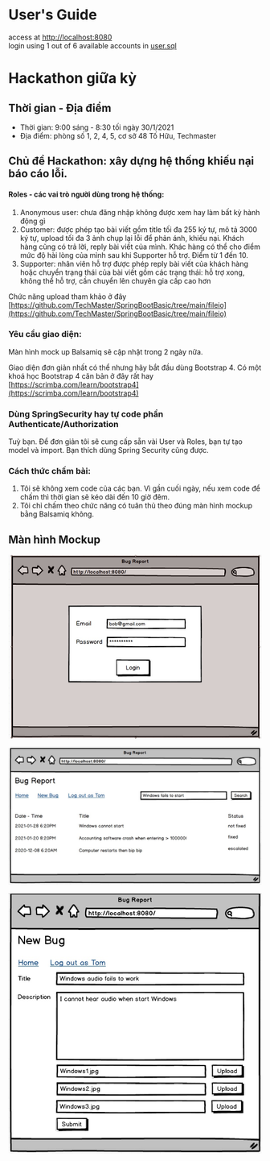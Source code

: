 # User's Guide
access at [http://localhost:8080](http://localhost:8080)  
login using 1 out of 6 available accounts in [user.sql](bloc/src/main/resources/user.sql)
# Hackathon giữa kỳ

## Thời gian - Địa điểm
- Thời gian: 9:00 sáng - 8:30 tối ngày 30/1/2021
- Địa điểm: phòng số 1, 2, 4, 5, cơ sở 48 Tố Hữu, Techmaster

## Chủ đề Hackathon: xây dựng hệ thống khiếu nại báo cáo lỗi.
#### Roles - các vai trò người dùng trong hệ thống:
1. Anonymous user: chưa đăng nhập không được xem hay làm bất kỳ hành động gì
2. Customer: được phép tạo bài viết gồm title tối đa 255 ký tự, mô tả 3000 ký tự, upload tối đa 3 ảnh chụp lại lỗi để phản ánh, khiếu nại. Khách hàng cũng có trả lời, reply bài viết của mình.
   Khác hàng có thể cho điểm mức độ hài lòng của mình sau khi Supporter hỗ trợ. Điểm từ 1 đến 10.
3. Supporter: nhân viên hỗ trợ được phép reply bài viết của khách hàng hoặc chuyển trạng thái của bài viết gồm các trạng thái: hỗ trợ xong, không thể hỗ trợ, cần chuyển lên chuyên gia cấp cao hơn

Chức năng upload tham khảo ở đây [https://github.com/TechMaster/SpringBootBasic/tree/main/fileio](https://github.com/TechMaster/SpringBootBasic/tree/main/fileio)

### Yêu cầu giao diện:
Màn hình mock up Balsamiq sẽ cập nhật trong 2 ngày nữa.

Giao diện đơn giản nhất có thể nhưng hãy bắt đầu dùng Bootstrap 4. Có một khoá học Bootstrap 4 căn bản ở đây rất hay
[https://scrimba.com/learn/bootstrap4](https://scrimba.com/learn/bootstrap4)

### Dùng SpringSecurity hay tự code phần Authenticate/Authorization
Tuỳ bạn. Để đơn giản tôi sẽ cung cấp sẵn vài User và Roles, bạn tự tạo model và import. Bạn thích dùng Spring Security cũng được.

### Cách thức chấm bài:
1. Tôi sẽ không xem code của các bạn. Vì gần cuối ngày, nếu xem code để chấm thì thời gian sẽ kéo dài đến 10 giờ đêm.
2. Tôi chỉ chấm theo chức năng có tuân thủ theo đúng màn hình mockup bằng Balsamiq không.


## Màn hình Mockup
![](login.jpg)

![](mainscreen.jpg)

![](new_bug.jpg)